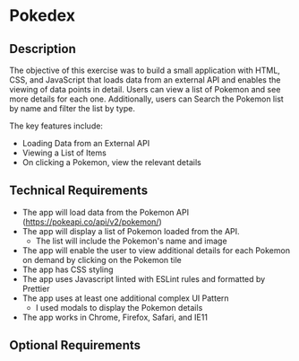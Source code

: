 # Pokedex

## Description

The objective of this exercise was to build a small application with HTML, CSS, and JavaScript that loads data from an external API and enables the viewing of data points in detail. Users can view a list of Pokemon and see more details for each one. Additionally, users can Search the  Pokemon list by name and filter the list by type. 

The key features include:
- Loading Data from an External API
- Viewing a List of Items
- On clicking a Pokemon, view the relevant details

## Technical Requirements
- The app will load data from the Pokemon API (https://pokeapi.co/api/v2/pokemon/)
- The app will display a list of Pokemon loaded from the API.
  - The list will include the Pokemon's name and image
- The app will enable the user to view additional details for each Pokemon on demand by clicking on the Pokemon tile
-  The app has CSS styling
-  The app uses Javascript linted with ESLint rules and formatted by Prettier
-  The app uses at least one additional complex UI Pattern
   - I used modals to display the Pokemon details
- The app works in Chrome, Firefox, Safari, and IE11

## Optional Requirements
